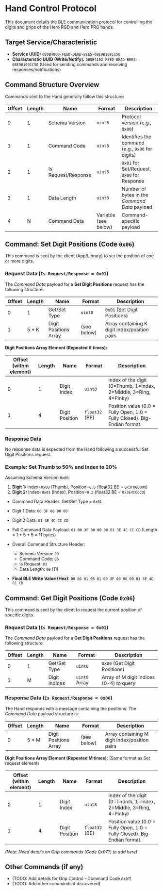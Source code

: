 # Hand Control Protocol

This document details the BLE communication protocol for controlling the digits and grips of the Hero RGD and Hero PRO hands.

## Target Service/Characteristic

*   **Service UUID:** `0B0B4000-FEED-DEAD-BEE5-0BE9B1091C50`
*   **Characteristic UUID (Write/Notify):** `0B0B4102-FEED-DEAD-BEE5-0BE9B1091C50` (Used for sending commands and receiving responses/notifications)

## Command Structure Overview

Commands sent to the Hand generally follow this structure:

| Offset | Length | Name               | Format             | Description                                     |
|--------|--------|--------------------|--------------------|-------------------------------------------------|
| 0      | 1      | Schema Version     | `uint8`            | Protocol version (e.g., `0x00`)                 |
| 1      | 1      | Command Code       | `uint8`            | Identifies the command (e.g., `0x06` for digits) |
| 2      | 1      | Is Request/Response | `uint8`            | `0x01` for Set/Request, `0x00` for Response     |
| 3      | 1      | Data Length        | `uint8`            | Number of bytes in the *Command Data* payload   |
| 4      | N      | Command Data       | Variable (see below) | Command-specific payload                        |

## Command: Set Digit Positions (Code `0x06`)

This command is sent by the client (App/Library) to set the position of one or more digits.

### Request Data (`Is Request/Response = 0x01`)

The *Command Data* payload for a **Set Digit Positions** request has the following structure:

| Offset | Length | Name                   | Format      | Description                                            |
|--------|--------|------------------------|-------------|--------------------------------------------------------|
| 0      | 1      | Get/Set Type           | `uint8`     | `0x01` (Set Digit Positions)                           |
| 1      | 5 * K  | Digit Positions Array | (see below) | Array containing K digit index/position pairs          |

**Digit Positions Array Element (Repeated K times):**

| Offset (within element) | Length | Name         | Format      | Description                                                              |
|-------------------------|--------|--------------|-------------|--------------------------------------------------------------------------|
| 0                       | 1      | Digit Index  | `uint8`     | Index of the digit (0=Thumb, 1=Index, 2=Middle, 3=Ring, 4=Pinky)        |
| 1                       | 4      | Digit Position | `float32` (BE)| Position value (0.0 = Fully Open, 1.0 = Fully Closed). Big-Endian format. |

### Response Data

No response data is expected from the Hand following a successful Set Digit Positions request.

### Example: Set Thumb to 50% and Index to 20%

Assuming Schema Version `0x00`:

1.  **Digit 1:** Index=`0x00` (Thumb), Position=`0.5` (float32 BE = `0x3F000000`)
2.  **Digit 2:** Index=`0x01` (Index), Position=`0.2` (float32 BE = `0x3E4CCCCD`)

*   Command Data Header: Get/Set Type = `0x01`
*   Digit 1 Data: `00 3F 00 00 00`
*   Digit 2 Data: `01 3E 4C CC CD`
*   Full Command Data Payload: `01 00 3F 00 00 00 01 3E 4C CC CD` (Length = 1 + 5 + 5 = 11 bytes)

*   Overall Command Structure Header:
    *   Schema Version: `00`
    *   Command Code: `06`
    *   Is Request: `01`
    *   Data Length: `0B` (11)

*   **Final BLE Write Value (Hex):** `00 06 01 0B 01 00 3F 00 00 00 01 3E 4C CC CD`

## Command: Get Digit Positions (Code `0x06`)

This command is sent by the client to request the current position of specific digits.

### Request Data (`Is Request/Response = 0x01`)

The *Command Data* payload for a **Get Digit Positions** request has the following structure:

| Offset | Length | Name         | Format        | Description                                            |
|--------|--------|--------------|---------------|--------------------------------------------------------|
| 0      | 1      | Get/Set Type | `uint8`       | `0x00` (Get Digit Positions)                           |
| 1      | M      | Digit Indices | `uint8` Array | Array of M digit indices (0-4) to query                |

### Response Data (`Is Request/Response = 0x00`)

The Hand responds with a message containing the positions. The *Command Data* payload structure is:

| Offset | Length | Name                   | Format      | Description                               |
|--------|--------|------------------------|-------------|-------------------------------------------|
| 0      | 5 * M  | Digit Positions Array | (see below) | Array containing M digit index/position pairs |

**Digit Positions Array Element (Repeated M times):** (Same format as Set request element)

| Offset (within element) | Length | Name         | Format      | Description                                                              |
|-------------------------|--------|--------------|-------------|--------------------------------------------------------------------------|
| 0                       | 1      | Digit Index  | `uint8`     | Index of the digit (0=Thumb, 1=Index, 2=Middle, 3=Ring, 4=Pinky)        |
| 1                       | 4      | Digit Position | `float32` (BE)| Position value (0.0 = Fully Open, 1.0 = Fully Closed). Big-Endian format. |

*(Note: Need details on Grip commands (Code 0x07?) to add here)*

## Other Commands (if any)

*   (TODO: Add details for Grip Control - Command Code `0x07`)
*   (TODO: Add other commands if discovered) 